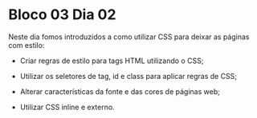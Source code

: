# Bloco 03 Dia 02

Neste dia fomos introduzidos a como utilizar CSS para deixar as páginas com estilo:

- Criar regras de estilo para tags HTML utilizando o CSS;

- Utilizar os seletores de tag, id e class para aplicar regras de CSS;

- Alterar características da fonte e das cores de páginas web;

- Utilizar CSS inline e externo.
